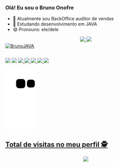 ### Olá! Eu sou o Bruno Onofre 



- 🔭 Atualmente sou BackOffice auditor de vendas
- 🌱 Estudando desenvolvimento em JAVA 
- 😄 Pronouns: ele/dele

<div align="center">
  <a href="https://github.com/brunoonofre64">
  <img height="180em" src="https://github-readme-stats.vercel.app/api?username=brunoonofre64&show_icons=true&theme=midnight-purple&include_all_commits=true&count_private=true"/>
  <img height="180em" src="https://github-readme-stats.vercel.app/api/top-langs/?username=brunoonofre64&layout=compact&langs_count=7&theme=midnight-purple"/>
</div>
 <img align="center" alt="BrunoJAVA" height="50" width="60" src="https://cdn.jsdelivr.net/gh/devicons/devicon/icons/java/java-original-wordmark.svg">

##

<div> 
  <a href = "mailto:brunoonofre64@gmail.com"><img src="https://img.shields.io/badge/Gmail-D14836?style=for-the-badge&logo=gmail&logoColor=white" target="_blank"></a>
  <a href="https://www.linkedin.com/in/bruno-onofre-a9abb6103/" target="_blank"><img src="https://img.shields.io/badge/-LinkedIn-%230077B5?style=for-the-badge&logo=linkedin&logoColor=white" target="_blank"></a>
<a href = "https://api.whatsapp.com/send?phone=5548996307781"><img src="https://img.shields.io/badge/WhatsApp-25D366?style=for-the-badge&logo=whatsapp&logoColor=white">
<a href = "https://t.me/brunoonofre64"><img src="https://img.shields.io/badge/Telegram-2CA5E0?style=for-the-badge&logo=telegram&logoColor=white">
<a href = "https://open.spotify.com/user/sb9eoukygj6enwoo7hbkayxko"><img src="https://img.shields.io/badge/Spotify-1ED760?&style=for-the-badge&logo=spotify&logoColor=white">
<a href = "https://www.facebook.com/bruno.onofre.520/"><img src="https://img.shields.io/badge/Facebook-1877F2?style=for-the-badge&logo=facebook&logoColor=white">
<a href = "https://www.instagram.com/brnonofre/"><img src="https://img.shields.io/badge/Instagram-E4405F?style=for-the-badge&logo=instagram&logoColor=white">

 ![Snake animation](https://github.com/rafaballerini/rafaballerini/blob/output/github-contribution-grid-snake.svg)
 
</div>

 ## Total de visitas no meu perfil :detective: <br>
 <p align="center"> 
   <img alingn="center" src="https://profile-counter.glitch.me/brunoonofre64/count.svg" />
 </p>

</p>



